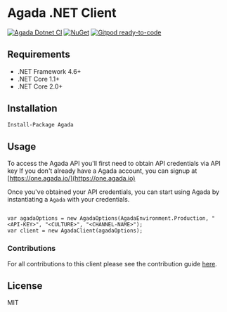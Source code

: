 # Agada .NET Client

[![Agada Dotnet CI](https://github.com/Agada-Tech/agada-dotnet-client/actions/workflows/agada-dotnet-build.yml/badge.svg?branch=main)](https://github.com/Agada-Tech/agada-dotnet-client/actions/workflows/agada-dotnet-build.yml)
[![NuGet](https://img.shields.io/nuget/v/Agada.svg)](https://www.nuget.org/packages/Agada/)
[![Gitpod ready-to-code](https://img.shields.io/badge/Gitpod-ready--to--code-blue?logo=gitpod)](https://gitpod.io/#https://github.com/Agada-Tech/agada-dotnet-client)


## Requirements
- .NET Framework 4.6+
- .NET Core 1.1+ 
- .NET Core 2.0+

## Installation
```bash
Install-Package Agada
```

## Usage
To access the Agada API you'll first need to obtain API credentials via API key If you don't already have a Agada account, you can signup at [https://one.agada.io/](https://one.agada.io)

Once you've obtained your API credentials, you can start using Agada by instantiating a `Agada` with your credentials.

```dotnet

var agadaOptions = new AgadaOptions(AgadaEnvironment.Production, "<API-KEY>", "<CULTURE>", "<CHANNEL-NAME>");
var client = new AgadaClient(agadaOptions);
```


### Contributions
For all contributions to this client please see the contribution guide [here](CONTRIBUTING.md).

## License
MIT
